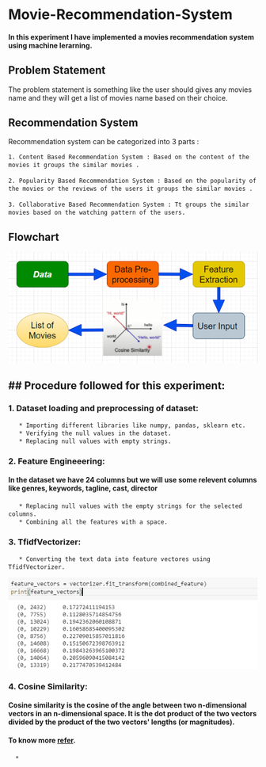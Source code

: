 # Movie-Recommendation-System

#### In this experiment I have implemented a movies recommendation system using machine lerarning.

## Problem Statement 

  The problem statement is something like the user should gives any movies name and they will get a list of movies name based on their choice.
  
## Recommendation System 
    
   Recommendation system can be categorized into 3 parts :
    
    1. Content Based Recommendation System : Based on the content of the movies it groups the similar movies .
    
    2. Popularity Based Recommendation System : Based on the popularity of the movies or the reviews of the users it groups the similar movies .
    
    3. Collaborative Based Recommendation System : Tt groups the similar movies based on the watching pattern of the users.
    
## Flowchart 

![alt text](src/1.PNG)

##  ## Procedure followed for this experiment:
    
### 1. Dataset loading and preprocessing of dataset:

       * Importing different libraries like numpy, pandas, sklearn etc.
       * Verifying the null values in the dataset.
       * Replacing null values with empty strings.
       
### 2. Feature Engineeering: 

  #### In the dataset we have 24 columns but we will use some relevent columns like genres, keywords, tagline, cast, director
  
       * Replacing null values with the empty strings for the selected columns.
       * Combining all the features with a space.
### 3. TfidfVectorizer:
       
       * Converting the text data into feature vectores using TfidfVectorizer.
   ![alt text](src/2.PNG)
   
### 4. Cosine Similarity: 

   #### Cosine similarity is the cosine of the angle between two n-dimensional vectors in an n-dimensional space. It is the dot product of the two vectors divided by the product of the two vectors' lengths (or magnitudes).
   #### To know more [refer](https://en.wikipedia.org/wiki/Cosine_similarity).
   
      * 

